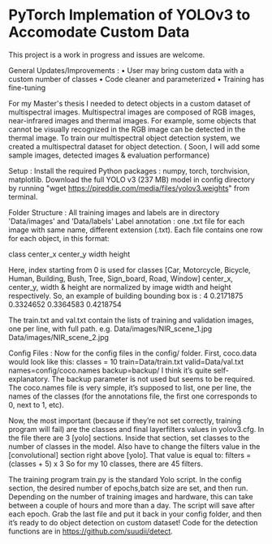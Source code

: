 # PyTorch Implemation of YOLOv3 to Accomodate Custom Data

This project is a work in progress and issues are welcome.

General Updates/Improvements :
    • User may bring custom data with a custom number of classes 
    • Code cleaner and parameterized 
    • Training has fine-tuning
      
For my Master's thesis I needed to detect objects in a custom dataset of multispectral images. Multispectral images are composed of RGB images, near-infrared images and thermal images. For example, some objects that cannot be visually recognized in the RGB image can be detected in the thermal image. To train our multispectral object detection system, we created a multispectral dataset for object detection. ( Soon, I will add some sample images, detected images & evaluation performance)

Setup :
Install the required Python packages : numpy, torch, torchvision, matplotlib.
Download the full YOLO v3 (237 MB) model in config directory by running "wget https://pjreddie.com/media/files/yolov3.weights" from terminal.

Folder Structure :
All training images and labels are in directory 'Data/images' and 'Data/labels'
Label annotation : one .txt file for each image with same name, different extension (.txt). Each file contains one row for each object, in this format:

class center_x center_y width height

Here, index starting from 0 is used for classes [Car, Motorcycle, Bicycle, Human, Building, Bush, Tree, Sign_board, Road, Window]
center_x, center_y, width & height are normalized by image width and height respectively. So, an example of building bounding box is :
4 0.2171875 0.3324652 0.3364583 0.4218754

The train.txt and val.txt contain the lists of training and validation images, one per line, with full path.
e.g. Data/images/NIR_scene_1.jpg
     Data/images/NIR_scene_2.jpg

Config Files :
Now for the config files in the config/ folder. First, coco.data would look like this:
classes = 10
train=Data/train.txt
valid=Data/val.txt
names=config/coco.names
backup=backup/
I think it’s quite self-explanatory. The backup parameter is not used but seems to be required. The coco.names file is very simple, it’s supposed to list, one per line, the names of the classes (for the annotations file, the first one corresponds to 0, next to 1, etc).

Now, the most important (because if they’re not set correctly, training program will fail) are the classes and final layerfilters values in yolov3.cfg. In the file there are 3 [yolo] sections. Inside that section, set classes to the number of classes in the model. Also have to change the filters value in the [convolutional] section right above [yolo]. That value is equal to:
filters = (classes + 5) x 3
So for my 10 classes, there are 45 filters.

The training program train.py is the standard Yolo script. In the config section, the desired number of epochs,batch size are set, and then run. Depending on the number of training images and hardware, this can take between a couple of hours and more than a day.
The script will save after each epoch. Grab the last file and put it back in your config folder, and then it’s ready to do object detection on custom dataset! Code for the detection functions are in https://github.com/suudii/detect.








